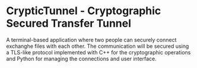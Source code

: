 # CrypticTunnel - Cryptographic Secured Transfer Tunnel

A terminal-based application where two people can securely connect exchanghe files with each other.
The communication will be secured using a TLS-like protocol implemented with C++ for the cryptographic operations
and Python for managing the connections and user interface.

